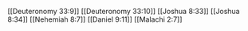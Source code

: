 [[Deuteronomy 33:9]]
[[Deuteronomy 33:10]]
[[Joshua 8:33]]
[[Joshua 8:34]]
[[Nehemiah 8:7]]
[[Daniel 9:11]]
[[Malachi 2:7]]
